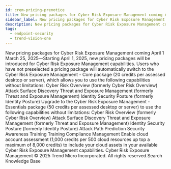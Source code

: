```yaml
---
id: crem-pricing-prenotice
title: New pricing packages for Cyber Risk Exposure Management coming April 1
sidebar_label: New pricing packages for Cyber Risk Exposure Management coming April 1
description: New pricing packages for Cyber Risk Exposure Management coming April 1
tags:
  - endpoint-security
  - trend-vision-one
---
```


 New pricing packages for Cyber Risk Exposure Management coming April 1 March 25, 2025—Starting April 1, 2025, new pricing packages will be introduced for Cyber Risk Exposure Management capabilities. Users who have not preselected a pricing package will automatically switch to the Cyber Risk Exposure Management - Core package (20 credits per assessed desktop or server), which allows you to use the following capabilities without limitations: Cyber Risk Overview (formerly Cyber Risk Overview) Attack Surface Discovery Threat and Exposure Management (formerly Threat and Exposure Management) Identity Security Posture (formerly Identity Posture) Upgrade to the Cyber Risk Exposure Management - Essentials package (50 credits per assessed desktop or server) to use the following capabilities without limitations: Cyber Risk Overview (formerly Cyber Risk Overview) Attack Surface Discovery Threat and Exposure Management (formerly Threat and Exposure Management) Identity Security Posture (formerly Identity Posture) Attack Path Prediction Security Awareness Training Training Compliance Management Enable cloud account assessment (1,000 credits per 500 cloud resources up top a maximum of 8,000 credits) to include your cloud assets in your available Cyber Risk Exposure Management capabilities. Cyber Risk Exposure Management © 2025 Trend Micro Incorporated. All rights reserved.Search Knowledge Base